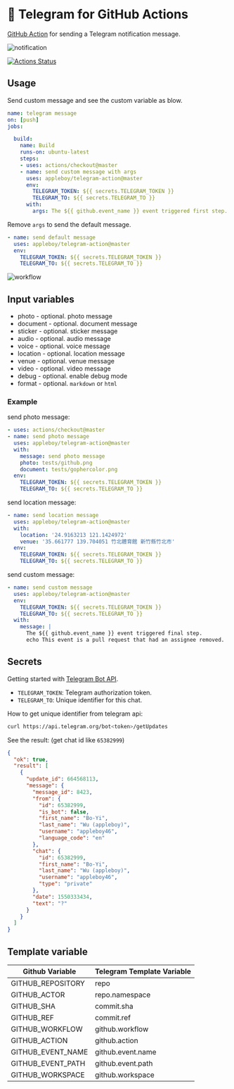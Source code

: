# 🚀 Telegram for GitHub Actions

[GitHub Action](https://developer.github.com/actions/) for sending a Telegram notification message.

![notification](./images/telegram-notification.png)

[![Actions Status](https://github.com/appleboy/telegram-action/workflows/telegram%20message/badge.svg)](https://github.com/appleboy/facebook-action/actions)

## Usage

Send custom message and see the custom variable as blow.

```yml
name: telegram message
on: [push]
jobs:

  build:
    name: Build
    runs-on: ubuntu-latest
    steps:
    - uses: actions/checkout@master
    - name: send custom message with args
      uses: appleboy/telegram-action@master
      env:
        TELEGRAM_TOKEN: ${{ secrets.TELEGRAM_TOKEN }}
        TELEGRAM_TO: ${{ secrets.TELEGRAM_TO }}
      with:
        args: The ${{ github.event_name }} event triggered first step.
```

Remove `args` to send the default message.

```yml
- name: send default message
  uses: appleboy/telegram-action@master
  env:
    TELEGRAM_TOKEN: ${{ secrets.TELEGRAM_TOKEN }}
    TELEGRAM_TO: ${{ secrets.TELEGRAM_TO }}
```

![workflow](./images/telegram-workflow.png)

## Input variables

* photo - optional. photo message
* document - optional. document message
* sticker - optional. sticker message
* audio - optional. audio message
* voice - optional. voice message
* location - optional. location message
* venue - optional. venue message
* video - optional. video message
* debug - optional. enable debug mode
* format - optional. `markdown` or `html`

### Example

send photo message:

```yml
- uses: actions/checkout@master
- name: send photo message
  uses: appleboy/telegram-action@master
  with:
    message: send photo message
    photo: tests/github.png
    document: tests/gophercolor.png
  env:
    TELEGRAM_TOKEN: ${{ secrets.TELEGRAM_TOKEN }}
    TELEGRAM_TO: ${{ secrets.TELEGRAM_TO }}
```

send location message:

```yml
- name: send location message
  uses: appleboy/telegram-action@master
  with:
    location: '24.9163213 121.1424972'
    venue: '35.661777 139.704051 竹北體育館 新竹縣竹北市'
  env:
    TELEGRAM_TOKEN: ${{ secrets.TELEGRAM_TOKEN }}
    TELEGRAM_TO: ${{ secrets.TELEGRAM_TO }}
```

send custom message:

```yml
- name: send custom message
  uses: appleboy/telegram-action@master
  env:
    TELEGRAM_TOKEN: ${{ secrets.TELEGRAM_TOKEN }}
    TELEGRAM_TO: ${{ secrets.TELEGRAM_TO }}
  with:
    message: |
      The ${{ github.event_name }} event triggered final step.
      echo This event is a pull request that had an assignee removed.
```

## Secrets

Getting started with [Telegram Bot API](https://core.telegram.org/bots/api).

* `TELEGRAM_TOKEN`: Telegram authorization token.
* `TELEGRAM_TO`: Unique identifier for this chat.

How to get unique identifier from telegram api:

```bash
curl https://api.telegram.org/bot<token>/getUpdates
```

See the result: (get chat id like `65382999`)

```json
{
  "ok": true,
  "result": [
    {
      "update_id": 664568113,
      "message": {
        "message_id": 8423,
        "from": {
          "id": 65382999,
          "is_bot": false,
          "first_name": "Bo-Yi",
          "last_name": "Wu (appleboy)",
          "username": "appleboy46",
          "language_code": "en"
        },
        "chat": {
          "id": 65382999,
          "first_name": "Bo-Yi",
          "last_name": "Wu (appleboy)",
          "username": "appleboy46",
          "type": "private"
        },
        "date": 1550333434,
        "text": "?"
      }
    }
  ]
}
```

## Template variable

| Github Variable   | Telegram Template Variable |
|-------------------|----------------------------|
| GITHUB_REPOSITORY | repo                       |
| GITHUB_ACTOR      | repo.namespace             |
| GITHUB_SHA        | commit.sha                 |
| GITHUB_REF        | commit.ref                 |
| GITHUB_WORKFLOW   | github.workflow            |
| GITHUB_ACTION     | github.action              |
| GITHUB_EVENT_NAME | github.event.name          |
| GITHUB_EVENT_PATH | github.event.path          |
| GITHUB_WORKSPACE  | github.workspace           |

